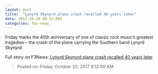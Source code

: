 ```yaml
---
layout: post
title:  "Lynyrd Skynyrd plane crash recalled 40 years later"
date: 2017-10-20 09:12:00Z
categories: fox-news
---
```


Friday marks the 40th anniversary of one of classic rock music’s greatest tragedies – the crash of the plane carrying the Southern band Lynyrd Skynyrd.


Full story on F3News: [Lynyrd Skynyrd plane crash recalled 40 years later](http://www.f3nws.com/n/ZXUrzE)

> Posted on: Friday, October 20, 2017 9:12:00 AM
